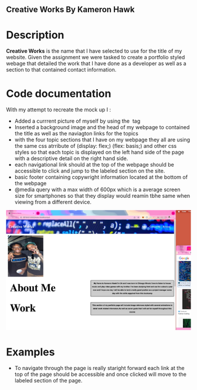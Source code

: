 ## Creative Works By Kameron Hawk

# Description
**Creative Works** is the name that I have selected to use for the title of my website. Given the assignment we were tasked to create a portfolio styled webage that detailed the work that I have done as a developer as well as a section to that contained contact information. 


# Code documentation
With my attempt to recreate the mock up I :
- Added a currrent picture of myself by using the <img src=""> tag 
- Inserted a background image and the head of my webpage to contained the title as well as the naviagton links for the topics
-  with the four topic sections that I have on my webpage they all are using the same css atrribute of (display: flex;) (flex: basis;) and other css styles so that each topic is displayed on the left hand side of the page with a descriptive detail on the right hand side.
- each navigational link should at the top of the webpage should be accessible to click and jump to the labeled section on the site.
- basic footer containing copywright information located at the bottom of the webpage
- @media query with a max width of 600px which is a average screen size for smartphones so that they display would reamin tbhe same when viewing from a different device.

![WebPage-Screenshot](/img/Screenshot.jpeg)


# Examples 
- To navigate through the page is really staright forward each link at the top of the page should be accessible and once clicked will move to the labeled section of the page.